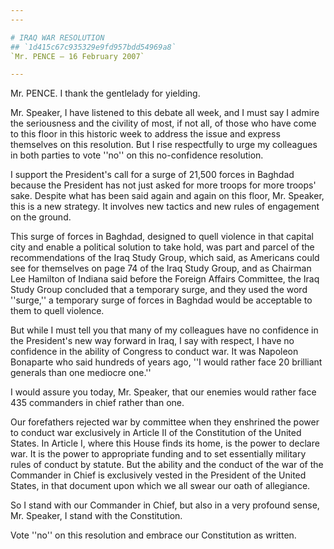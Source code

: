 ```yaml
---
---

# IRAQ WAR RESOLUTION
## `1d415c67c935329e9fd957bdd54969a8`
`Mr. PENCE — 16 February 2007`

---
```



Mr. PENCE. I thank the gentlelady for yielding.

Mr. Speaker, I have listened to this debate all week, and I must say 
I admire the seriousness and the civility of most, if not all, of those 
who have come to this floor in this historic week to address the issue 
and express themselves on this resolution. But I rise respectfully to 
urge my colleagues in both parties to vote ''no'' on this no-confidence 
resolution.

I support the President's call for a surge of 21,500 forces in 
Baghdad because the President has not just asked for more troops for 
more troops' sake. Despite what has been said again and again on this 
floor, Mr. Speaker, this is a new strategy. It involves new tactics and 
new rules of engagement on the ground.

This surge of forces in Baghdad, designed to quell violence in that 
capital city and enable a political solution to take hold, was part and 
parcel of the recommendations of the Iraq Study Group, which said, as 
Americans could see for themselves on page 74 of the Iraq Study Group, 
and as Chairman Lee Hamilton of Indiana said before the Foreign Affairs 
Committee, the Iraq Study Group concluded that a temporary surge, and 
they used the word ''surge,'' a temporary surge of forces in Baghdad 
would be acceptable to them to quell violence.

But while I must tell you that many of my colleagues have no 
confidence in the President's new way forward in Iraq, I say with 
respect, I have no confidence in the ability of Congress to conduct 
war. It was Napoleon Bonaparte who said hundreds of years ago, ''I 
would rather face 20 brilliant generals than one mediocre one.''

I would assure you today, Mr. Speaker, that our enemies would rather 
face 435 commanders in chief rather than one.

Our forefathers rejected war by committee when they enshrined the 
power to conduct war exclusively in Article II of the Constitution of 
the United States. In Article I, where this House finds its home, is 
the power to declare war. It is the power to appropriate funding and to 
set essentially military rules of conduct by statute. But the ability 
and the conduct of the war of the Commander in Chief is exclusively 
vested in the President of the United States, in that document upon 
which we all swear our oath of allegiance.

So I stand with our Commander in Chief, but also in a very profound 
sense, Mr. Speaker, I stand with the Constitution.

Vote ''no'' on this resolution and embrace our Constitution as 
written.